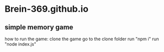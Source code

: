 # Brein-369.github.io

## simple memory game

how to run the game:
clone the game
go to the clone folder
run "npm i"
run "node index.js"